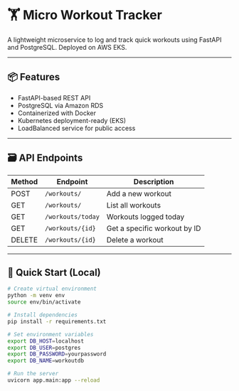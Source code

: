 # 🏋️ Micro Workout Tracker

A lightweight microservice to log and track quick workouts using FastAPI and PostgreSQL. Deployed on AWS EKS.

---

## 📦 Features

- FastAPI-based REST API
- PostgreSQL via Amazon RDS
- Containerized with Docker
- Kubernetes deployment-ready (EKS)
- LoadBalanced service for public access

---

## 🗃️ API Endpoints

| Method | Endpoint              | Description                   |
|--------|-----------------------|-------------------------------|
| POST   | `/workouts/`          | Add a new workout             |
| GET    | `/workouts/`          | List all workouts             |
| GET    | `/workouts/today`     | Workouts logged today         |
| GET    | `/workouts/{id}`      | Get a specific workout by ID  |
| DELETE | `/workouts/{id}`      | Delete a workout              |

---

## 🚀 Quick Start (Local)

```bash
# Create virtual environment
python -m venv env
source env/bin/activate

# Install dependencies
pip install -r requirements.txt

# Set environment variables
export DB_HOST=localhost
export DB_USER=postgres
export DB_PASSWORD=yourpassword
export DB_NAME=workoutdb

# Run the server
uvicorn app.main:app --reload
